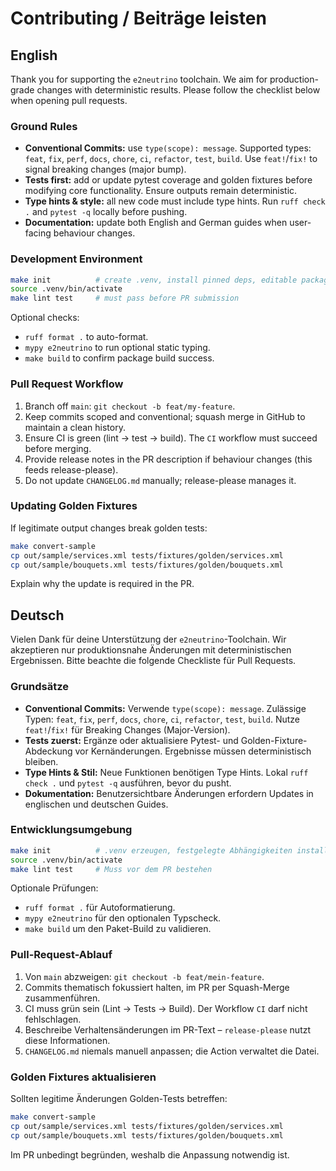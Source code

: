 # Contributing / Beiträge leisten

## English

Thank you for supporting the `e2neutrino` toolchain. We aim for production-grade changes with deterministic results. Please follow the checklist below when opening pull requests.

### Ground Rules

- **Conventional Commits:** use `type(scope): message`. Supported types: `feat`, `fix`, `perf`, `docs`, `chore`, `ci`, `refactor`, `test`, `build`. Use `feat!`/`fix!` to signal breaking changes (major bump).
- **Tests first:** add or update pytest coverage and golden fixtures before modifying core functionality. Ensure outputs remain deterministic.
- **Type hints & style:** all new code must include type hints. Run `ruff check .` and `pytest -q` locally before pushing.
- **Documentation:** update both English and German guides when user-facing behaviour changes.

### Development Environment

```bash
make init          # create .venv, install pinned deps, editable package
source .venv/bin/activate
make lint test     # must pass before PR submission
```

Optional checks:

- `ruff format .` to auto-format.
- `mypy e2neutrino` to run optional static typing.
- `make build` to confirm package build success.

### Pull Request Workflow

1. Branch off `main`: `git checkout -b feat/my-feature`.
2. Keep commits scoped and conventional; squash merge in GitHub to maintain a clean history.
3. Ensure CI is green (lint → test → build). The `CI` workflow must succeed before merging.
4. Provide release notes in the PR description if behaviour changes (this feeds release-please).
5. Do not update `CHANGELOG.md` manually; release-please manages it.

### Updating Golden Fixtures

If legitimate output changes break golden tests:

```bash
make convert-sample
cp out/sample/services.xml tests/fixtures/golden/services.xml
cp out/sample/bouquets.xml tests/fixtures/golden/bouquets.xml
```

Explain why the update is required in the PR.

## Deutsch

Vielen Dank für deine Unterstützung der `e2neutrino`-Toolchain. Wir akzeptieren nur produktionsnahe Änderungen mit deterministischen Ergebnissen. Bitte beachte die folgende Checkliste für Pull Requests.

### Grundsätze

- **Conventional Commits:** Verwende `type(scope): message`. Zulässige Typen: `feat`, `fix`, `perf`, `docs`, `chore`, `ci`, `refactor`, `test`, `build`. Nutze `feat!`/`fix!` für Breaking Changes (Major-Version).
- **Tests zuerst:** Ergänze oder aktualisiere Pytest- und Golden-Fixture-Abdeckung vor Kernänderungen. Ergebnisse müssen deterministisch bleiben.
- **Type Hints & Stil:** Neue Funktionen benötigen Type Hints. Lokal `ruff check .` und `pytest -q` ausführen, bevor du pusht.
- **Dokumentation:** Benutzersichtbare Änderungen erfordern Updates in englischen und deutschen Guides.

### Entwicklungsumgebung

```bash
make init          # .venv erzeugen, festgelegte Abhängigkeiten installieren
source .venv/bin/activate
make lint test     # Muss vor dem PR bestehen
```

Optionale Prüfungen:

- `ruff format .` für Autoformatierung.
- `mypy e2neutrino` für den optionalen Typscheck.
- `make build` um den Paket-Build zu validieren.

### Pull-Request-Ablauf

1. Von `main` abzweigen: `git checkout -b feat/mein-feature`.
2. Commits thematisch fokussiert halten, im PR per Squash-Merge zusammenführen.
3. CI muss grün sein (Lint → Tests → Build). Der Workflow `CI` darf nicht fehlschlagen.
4. Beschreibe Verhaltensänderungen im PR-Text – `release-please` nutzt diese Informationen.
5. `CHANGELOG.md` niemals manuell anpassen; die Action verwaltet die Datei.

### Golden Fixtures aktualisieren

Sollten legitime Änderungen Golden-Tests betreffen:

```bash
make convert-sample
cp out/sample/services.xml tests/fixtures/golden/services.xml
cp out/sample/bouquets.xml tests/fixtures/golden/bouquets.xml
```

Im PR unbedingt begründen, weshalb die Anpassung notwendig ist.
